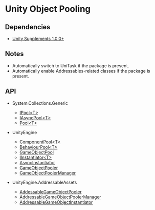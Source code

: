# Unity Object Pooling

## Dependencies

- [Unity Supplements 1.0.0+](https://openupm.com/packages/com.laicasaane.unity-supplements/)

## Notes

- Automatically switch to UniTask if the package is present.
- Automatically enable Addressables-related classes if the package is present.

## API
- System.Collections.Generic
    - [IPool\<T>](https://github.com/grashaar/Unity.ObjectPooling/blob/master/System.Collections.Generic/IPool.cs)
    - [IAsyncPool\<T>](https://github.com/grashaar/Unity.ObjectPooling/blob/master/System.Collections.Generic/IAsyncPool.cs)
    - [Pool\<T>](https://github.com/grashaar/Unity.ObjectPooling/blob/master/System.Collections.Generic/Pool.cs)

- UnityEngine
    - [ComponentPool\<T>](https://github.com/grashaar/Unity.ObjectPooling/blob/master/UnityEngine/ComponentPool.cs)
    - [BehaviourPool\<T>](https://github.com/grashaar/Unity.ObjectPooling/blob/master/UnityEngine/BehaviourPool.cs)
    - [GameObjectPool](https://github.com/grashaar/Unity.ObjectPooling/blob/master/UnityEngine/GameObjectPool.cs)
    - [IInstantiator\<T>](https://github.com/grashaar/Unity.ObjectPooling/blob/master/UnityEngine/IInstantiator.cs)
    - [AsyncInstantiator](https://github.com/grashaar/Unity.ObjectPooling/blob/master/UnityEngine/AsyncInstantiator.cs)
    - [GameObjectPooler](https://github.com/grashaar/Unity.ObjectPooling/blob/master/UnityEngine/GameObjectPooler.cs)
    - [GameObjectPoolerManager](https://github.com/grashaar/Unity.ObjectPooling/blob/master/UnityEngine/GameObjectPoolerManager.cs)

- UnityEngine.AddressableAssets
    - [AddessableGameObjectPooler](https://github.com/grashaar/Unity.ObjectPooling/blob/master/UnityEngine.Addressables/AddessableGameObjectPooler.cs)
    - [AddressableGameObjectPoolerManager](https://github.com/grashaar/Unity.ObjectPooling/blob/master/UnityEngine.Addressables/AddressableGameObjectPoolerManager.cs)
    - [AddressableGameObjectInstantiator](https://github.com/grashaar/Unity.ObjectPooling/blob/master/UnityEngine.Addressables/AddressableGameObjectInstantiator.cs)